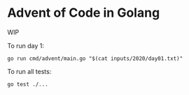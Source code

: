 # Advent of Code in Golang

WIP

To run day 1:

    go run cmd/advent/main.go "$(cat inputs/2020/day01.txt)"

To run all tests:

    go test ./...
